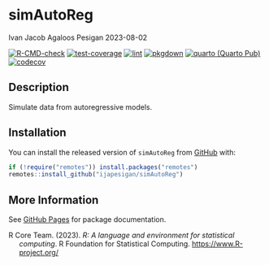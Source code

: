 simAutoReg
================
Ivan Jacob Agaloos Pesigan
2023-08-02

<!-- README.md is generated from .setup/readme/README.Rmd. Please edit that file -->
<!-- badges: start -->

[![R-CMD-check](https://github.com/ijapesigan/simAutoReg/workflows/R-CMD-check/badge.svg)](https://github.com/ijapesigan/simAutoReg/actions)
[![test-coverage](https://github.com/ijapesigan/simAutoReg/actions/workflows/test-coverage.yml/badge.svg)](https://github.com/ijapesigan/simAutoReg/actions/workflows/test-coverage.yml)
[![lint](https://github.com/ijapesigan/simAutoReg/actions/workflows/lint.yml/badge.svg)](https://github.com/ijapesigan/simAutoReg/actions/workflows/lint.yml)
[![pkgdown](https://github.com/ijapesigan/simAutoReg/actions/workflows/pkgdown-gh-pages.yml/badge.svg)](https://github.com/ijapesigan/simAutoReg/actions/workflows/pkgdown-gh-pages.yml)
[![quarto (Quarto
Pub)](https://github.com/ijapesigan/simAutoReg/actions/workflows/quarto-quarto-pub.yml/badge.svg)](https://github.com/ijapesigan/simAutoReg/actions/workflows/quarto-quarto-pub.yml)
[![codecov](https://codecov.io/gh/ijapesigan/simAutoReg/branch/main/graph/badge.svg)](https://codecov.io/gh/ijapesigan/simAutoReg)
<!-- badges: end -->

## Description

Simulate data from autoregressive models.

## Installation

You can install the released version of `simAutoReg` from
[GitHub](https://github.com/ijapesigan/simAutoReg) with:

``` r
if (!require("remotes")) install.packages("remotes")
remotes::install_github("ijapesigan/simAutoReg")
```

## More Information

See [GitHub Pages](https://ijapesigan.github.io/simAutoReg) for package
documentation.

<div id="refs" class="references csl-bib-body hanging-indent"
line-spacing="2">

<div id="ref-RCoreTeam-2023" class="csl-entry">

R Core Team. (2023). *R: A language and environment for statistical
computing*. R Foundation for Statistical Computing.
<https://www.R-project.org/>

</div>

</div>
